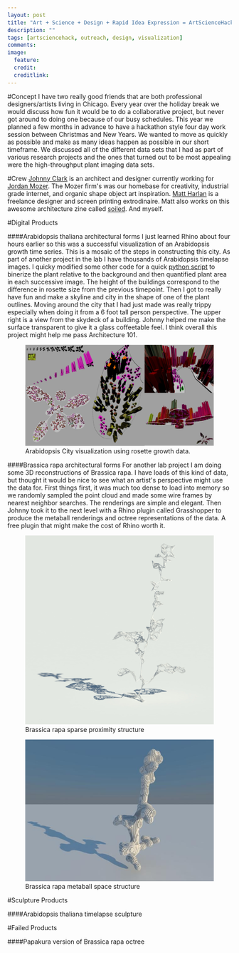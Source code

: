 ```yaml
---
layout: post
title: "Art + Science + Design + Rapid Idea Expression = ArtScienceHack"
description: ""
tags: [artsciencehack, outreach, design, visualization]
comments: 
image:
  feature: 
  credit: 
  creditlink: 
---
```

#Concept
I have two really good friends that are both professional designers/artists living in Chicago. Every year over the holiday break we would discuss how fun it would be to do a collaborative project, but never got around to doing one because of our busy schedules. This year we planned a few months in advance to have a hackathon style four day work session between Christmas and New Years. We wanted to move as quickly as possible and make as many ideas happen as possible in our short timeframe. We discussed all of the different data sets that I had as part of various research projects and the ones that turned out to be most appealing were the high-throughput plant imaging data sets. 

#Crew
[Johnny Clark](http://www.john-clark.org/) is an architect and designer currently working for [Jordan Mozer](http://mozer.com/). The Mozer firm's was our homebase for creativity, industrial grade internet, and organic shape object art inspiration. [Matt Harlan](http://matthewharlan.com/) is a freelance designer and screen printing extrodinaire. Matt also works on this awesome architecture zine called [soiled](http://soiledzine.org/). And myself.

#Digital Products

####Arabidopsis thaliana architectural forms
I just learned Rhino about four hours earlier so this was a successful visualization of an Arabidopsis growth time series. This is a mosaic of the steps in constructing this city. As part of another project in the lab I have thousands of Arabidopsis timelapse images. I quicky modified some other code for a quick [python script](https://github.com/rjcmarkelz/AT_CV/blob/master/scripts/arabidopsis_hack.py) to binerize the plant relative to the background and then quantified plant area in each successive image. The height of the buildings correspond to the difference in rosette size from the previous timepoint. Then I got to really have fun and make a skyline and city in the shape of one of the plant outlines. Moving around the city that I had just made was really trippy especially when doing it from a 6 foot tall person perspective. The upper right is a view from the skydeck of a building. Johnny helped me make the surface transparent to give it a glass coffeetable feel. I think overall this project might help me pass Architecture 101.

<figure>
	<img src="/images/cityscape.jpg"></a>
	<figcaption>Arabidopsis City visualization using rosette growth data.</figcaption>
</figure>

####Brassica rapa architectural forms
For another lab project I am doing some 3D reconstructions of Brassica rapa. I have loads of this kind of data, but thought it would be nice to see what an artist's perspective might use the data for. First things first, it was much too dense to load into memory so we randomly sampled the point cloud and made some wire frames by nearest neighbor searches. The renderings are simple and elegant. Then Johnny took it to the next level with a Rhino plugin called Grasshopper to produce the metaball renderings and octree representations of the data. A free plugin that might make the cost of Rhino worth it. 

<figure>
	<img src="/images/proximity.jpg"></a>
	<figcaption>Brassica rapa sparse proximity structure</figcaption>
</figure>
<figure>
	<img src="/images/METABALL_5.jpg"></a>
	<figcaption>Brassica rapa metaball space structure</figcaption>
</figure>

#Sculpture Products


####Arabidopsis thaliana timelapse sculpture

#Failed Products


####Papakura version of Brassica rapa octree






